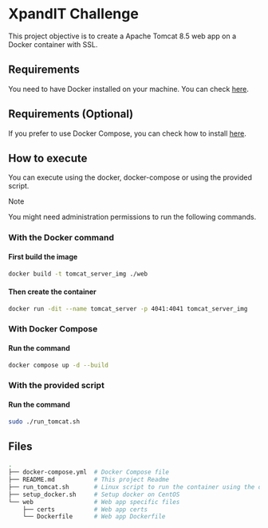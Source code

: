 # XpandIT Challenge
This project objective is to create a Apache Tomcat 8.5 web app on a Docker container with SSL.

## Requirements
You need to have Docker installed on your machine. You can check [here](https://docs.docker.com/engine/install/).

## Requirements (Optional)
If you prefer to use Docker Compose, you can check how to install [here](https://docs.docker.com/compose/install/).

## How to execute
You can execute using the docker, docker-compose or using the provided script.
> [!NOTE]
> You might need administration permissions to run the following commands.

### With the Docker command
#### First build the image
```bash
docker build -t tomcat_server_img ./web
```
#### Then create the container
```bash
docker run -dit --name tomcat_server -p 4041:4041 tomcat_server_img
```

### With Docker Compose
#### Run the command
```bash
docker compose up -d --build
```
### With the provided script
#### Run the command
```bash
sudo ./run_tomcat.sh
```

## Files
```bash
.
├── docker-compose.yml  # Docker Compose file
├── README.md           # This project Readme
├── run_tomcat.sh       # Linux script to run the container using the docker command
├── setup_docker.sh     # Setup docker on CentOS
└── web                 # Web app specific files
    ├── certs           # Web app certs
    └── Dockerfile      # Web app Dockerfile
```
